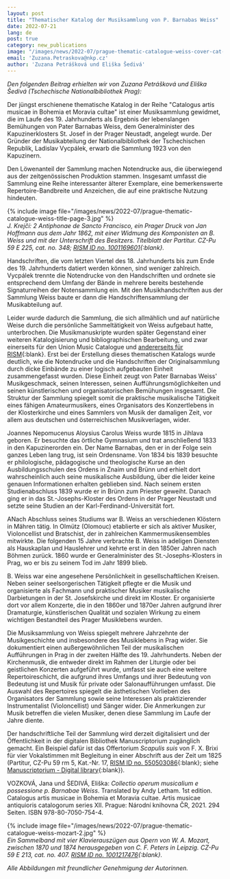```yaml
---
layout: post
title: "Thematischer Katalog der Musiksammlung von P. Barnabas Weiss"
date: 2022-07-21
lang: de
post: true
category: new_publications
image: "/images/news/2022-07/prague-thematic-catalogue-weiss-cover-cat-1-website.jpg"
email: 'Zuzana.Petraskova@nkp.cz'
author: 'Zuzana Petrášková und Eliška Šedivá'
---
```


_Den folgenden Beitrag erhielten wir von Zuzana Petrášková und Eliška Šedivá (Tschechische Nationalbibliothek Prag):_   

Der jüngst erschienene thematische Katalog in der Reihe "Catalogus artis musicae in Bohemia et Moravia cultae" ist einer Musiksammlung gewidmet, die im Laufe des 19. Jahrhunderts als Ergebnis der lebenslangen Bemühungen von Pater Barnabas Weiss, dem Generalminister des Kapuzinerklosters St. Josef in der Prager Neustadt, angelegt wurde. Der Gründer der Musikabteilung der Nationalbibliothek der Tschechischen Republik, Ladislav Vycpálek, erwarb die Sammlung 1923 von den Kapuzinern.  

Den Löwenanteil der Sammlung machen Notendrucke aus, die überwiegend aus der zeitgenössischen Produktion stammen. Insgesamt umfasst die Sammlung eine Reihe interessanter älterer Exemplare, eine bemerkenswerte Repertoire-Bandbreite und Anzeichen, die auf eine praktische Nutzung hindeuten.  

{% include image file="/images/news/2022-07/prague-thematic-catalogue-weiss-title-page-3.jpg" %}  
_J. Krejčí: 2 Antiphonae de Sancto Francisco, ein Prager Druck von Jan Hoffmann aus dem Jahr 1862, mit einer Widmung des Komponisten an B. Weiss und mit der Unterschrift des Besitzers. Titelblatt der Partitur. CZ-Pu 59 E 225, cat. no. 348; [RISM ID no. 1001169601](https://opac.rism.info/search?id=1001169601&View=rism){:blank}._   

Handschriften, die vom letzten Viertel des 18. Jahrhunderts bis zum Ende des 19. Jahrhunderts datiert werden können, sind weniger zahlreich. Vycpálek trennte die Notendrucke von den Handschriften und ordnete sie entsprechend dem Umfang der Bände in mehrere bereits bestehende Signaturreihen der Notensammlung ein. Mit den Musikhandschriften aus der Sammlung Weiss baute er dann die Handschriftensammlung der Musikabteilung auf.   

Leider wurde dadurch die Sammlung, die sich allmählich und auf natürliche Weise durch die persönliche Sammeltätigkeit von Weiss aufgebaut hatte, unterbrochen. Die Musikmanuskripte wurden später Gegenstand einer weiteren Katalogisierung und bibliographischen Bearbeitung, und zwar einerseits für den Union Music Catalogue und [andererseits für RISM](https://opac.rism.info/search?View=rism&q=Weiss+Barnabas){:blank}. Erst bei der Erstellung dieses thematischen Katalogs wurde deutlich, wie die Notendrucke und die Handschriften der Originalsammlung durch dicke Einbände zu einer logisch aufgebauten Einheit zusammengefasst wurden. Diese Einheit zeugt von Pater Barnabas Weiss' Musikgeschmack, seinen Interessen, seinen Aufführungsmöglichkeiten und seinen künstlerischen und organisatorischen Bemühungen insgesamt. Die Struktur der Sammlung spiegelt somit die praktische musikalische Tätigkeit eines fähigen Amateurmusikers, eines Organisators des Konzertlebens in der Klosterkirche und eines Sammlers von Musik der damaligen Zeit, vor allem aus deutschen und österreichischen Musikverlagen, wider.  

Joannes Nepomucenus Aloysius Carolus Weiss wurde 1815 in Jihlava geboren. Er besuchte das örtliche Gymnasium und trat anschließend 1833 in den Kapuzinerorden ein. Der Name Barnabas, den er in der Folge sein ganzes Leben lang trug, ist sein Ordensname. Von 1834 bis 1839 besuchte er philologische, pädagogische und theologische Kurse an den Ausbildungsschulen des Ordens in Znaim und Brünn und erhielt dort wahrscheinlich auch seine musikalische Ausbildung, über die leider keine genauen Informationen erhalten geblieben sind. Nach seinem ersten Studienabschluss 1839 wurde er in Brünn zum Priester geweiht. Danach ging er in das St.-Josephs-Kloster des Ordens in der Prager Neustadt und setzte seine Studien an der Karl-Ferdinand-Universität fort.  

ANach Abschluss seines Studiums war B. Weiss an verschiedenen Klöstern in Mähren tätig. In Olmütz (Olomouc) etablierte er sich als aktiver Musiker, Violoncellist und Bratschist, der in zahlreichen Kammermusikensembles mitwirkte. Die folgenden 15 Jahre verbrachte B. Weiss in adeligen Diensten als Hauskaplan und Hauslehrer und kehrte erst in den 1850er Jahren nach Böhmen zurück. 1860 wurde er Generalminister des St.-Josephs-Klosters in Prag, wo er bis zu seinem Tod im Jahr 1899 blieb.  

B. Weiss war eine angesehene Persönlichkeit in gesellschaftlichen Kreisen. Neben seiner seelsorgerischen Tätigkeit pflegte er die Musik und organisierte als Fachmann und praktischer Musiker musikalische Darbietungen in der St. Josefskirche und direkt im Kloster. Er organisierte dort vor allem Konzerte, die in den 1860er und 1870er Jahren aufgrund ihrer Dramaturgie, künstlerischen Qualität und sozialen Wirkung zu einem wichtigen Bestandteil des Prager Musiklebens wurden.  

Die Musiksammlung von Weiss spiegelt mehrere Jahrzehnte der Musikgeschichte und insbesondere des Musiklebens in Prag wider. Sie dokumentiert einen außergewöhnlichen Teil der musikalischen Aufführungen in Prag in der zweiten Hälfte des 19. Jahrhunderts. Neben der Kirchenmusik, die entweder direkt im Rahmen der Liturgie oder bei geistlichen Konzerten aufgeführt wurde, umfasst sie auch eine weitere Repertoireschicht, die aufgrund ihres Umfangs und ihrer Bedeutung von Bedeutung ist und Musik für private oder Salonaufführungen umfasst. Die Auswahl des Repertoires spiegelt die ästhetischen Vorlieben des Organisators der Sammlung sowie seine Interessen als praktizierender Instrumentalist (Violoncellist) und Sänger wider. Die Anmerkungen zur Musik betreffen die vielen Musiker, denen diese Sammlung im Laufe der Jahre diente.  

Der handschriftliche Teil der Sammlung wird derzeit digitalisiert und der Öffentlichkeit in der digitalen Bibliothek Manuscriptorium zugänglich gemacht. Ein Beispiel dafür ist das Offertorium _Scapulis suis_ von F. X. Brixi für vier Vokalstimmen mit Begleitung in einer Abschrift aus der Zeit um 1825 (Partitur, CZ-Pu 59 rm 5, Kat.-Nr. 17, [RISM ID no. 550503086](https://opac.rism.info/search?id=550503086&View=rism){:blank}; siehe [Manuscriptorium - Digital library](http://www.manuscriptorium.com/apps/index.php?direct=record&pid=AIPDIG-NKCR__59_RM_5_____3JBPM39-cs){:blank}).  

VOZKOVÁ, Jana und ŠEDIVÁ, Eliška: _Collectio operum musicalium e possessione p. Barnabae Weiss_. Translated by Andy Letham. 1st edition. Catalogus artis musicae in Bohemia et Moravia cultae. Artis musicae antiquioris catalogorum series XII. Prague: Národní knihovna ČR, 2021. 294 Seiten. ISBN 978-80-7050-754-4.  

{% include image file="/images/news/2022-07/prague-thematic-catalogue-weiss-mozart-2.jpg" %}  
_Ein Sammelband mit vier Klavierauszügen aus Opern von W. A. Mozart, zwischen 1870 und 1874 herausgegeben von C. F. Peters in Leipzig. CZ-Pu 59 E 213, cat. no. 407. [RISM ID no. 1001217476](https://opac.rism.info/search?View=rism&author=mozart&siglum=CZ-Pu&q=213&q=idomeneo){:blank}._  

 _Alle Abbildungen mit freundlicher Genehmigung der Autorinnen._
